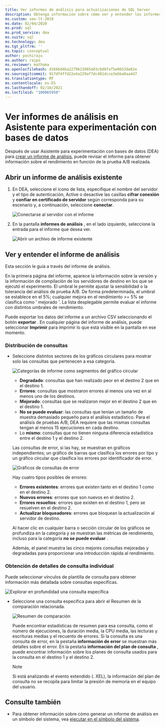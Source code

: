 ```yaml
---
title: Ver informes de análisis para actualizaciones de SQL Server
description: Obtenga información sobre cómo ver y entender los informes de análisis para obtener información sobre el rendimiento en Asistente para experimentación con bases de datos (DEA).
ms.custom: seo-lt-2019
ms.date: 02/04/2020
ms.prod: sql
ms.prod_service: dea
ms.suite: sql
ms.technology: dea
ms.tgt_pltfrm: ''
ms.topic: conceptual
author: pochiraju
ms.author: rajpo
ms.reviewer: mathoma
ms.openlocfilehash: d1666d4ba2279623065dd3c0d8faf5e0653de82e
ms.sourcegitcommit: 917df4ffd22e4a229af7dc481dcce3ebba0aa4d7
ms.translationtype: MT
ms.contentlocale: es-ES
ms.lasthandoff: 02/10/2021
ms.locfileid: "100065950"
---
```

# <a name="view-analysis-reports-in-database-experimentation-assistant"></a>Ver informes de análisis en Asistente para experimentación con bases de datos

Después de usar Asistente para experimentación con bases de datos (DEA) para [crear un informe de análisis](database-experimentation-assistant-create-report.md), puede revisar el informe para obtener información sobre el rendimiento en función de la prueba A/B realizada.

## <a name="open-an-existing-analysis-report"></a>Abrir un informe de análisis existente

1. En DEA, seleccione el icono de lista, especifique el nombre del servidor y el tipo de autenticación, Active o desactive las casillas **cifrar conexión** y **confiar en certificado de servidor** según corresponda para su escenario y, a continuación, seleccione **conectar**.

   ![Conectarse al servidor con el informe](./media/database-experimentation-assistant-view-report/dea-connect-to-server-with-report-files.png)

2. En la pantalla **informes de análisis** , en el lado izquierdo, seleccione la entrada para el informe que desea ver.

   ![Abrir un archivo de informe existente](./media/database-experimentation-assistant-view-report/dea-select-report-to-view.png)

## <a name="view-and-understand-the-analysis-report"></a>Ver y entender el informe de análisis

Esta sección le guía a través del informe de análisis.

En la primera página del informe, aparece la información sobre la versión y la información de compilación de los servidores de destino en los que se ejecutó el experimento. El umbral le permite ajustar la sensibilidad o la tolerancia del análisis de prueba A/B. De forma predeterminada, el umbral se establece en el 5%; cualquier mejora en el rendimiento >= 5% se clasifica como ' mejorado '.  La lista desplegable permite evaluar el informe con distintos umbrales de rendimiento.

Puede exportar los datos del informe a un archivo CSV seleccionando el botón **exportar** .  En cualquier página del informe de análisis, puede seleccionar **Imprimir** para imprimir lo que está visible en la pantalla en ese momento.

### <a name="query-distribution"></a>Distribución de consultas

- Seleccione distintos sectores de los gráficos circulares para mostrar solo las consultas que pertenecen a esa categoría.

   ![Categorías de informe como segmentos del gráfico circular](./media/database-experimentation-assistant-view-report/dea-view-report-pie-slices.png)

  - **Degradado**: consultas que han realizado peor en el destino 2 que en el destino 1.
  - **Errores**: consultas que mostraron errores al menos una vez en al menos uno de los destinos.
  - **Mejorado**: consultas que se realizaron mejor en el destino 2 que en el destino 1.
  - **No se puede evaluar**: las consultas que tenían un tamaño de muestra demasiado pequeño para el análisis estadístico. Para el análisis de pruebas A/B, DEA requiere que las mismas consultas tengan al menos 15 ejecuciones en cada destino.
  - Lo **mismo**: consultas que no tienen ninguna diferencia estadística entre el destino 1 y el destino 2.

  Las consultas de error, si las hay, se muestran en gráficos independientes; un gráfico de barras que clasifica los errores por tipo y un gráfico circular que clasifica los errores por identificador de error.

   ![Gráficos de consultas de error](./media/database-experimentation-assistant-view-report/dea-error-query-charts.png)

  Hay cuatro tipos posibles de errores:

  - **Errores existentes**: errores que existen tanto en el destino 1 como en el destino 2.
  - **Nuevos errores**: errores que son nuevos en el destino 2.
  - **Errores resueltos**: errores que existen en el destino 1, pero se resuelven en el destino 2.
  - **Actualizar bloqueadores**: errores que bloquean la actualización al servidor de destino.

  Al hacer clic en cualquier barra o sección circular de los gráficos se profundiza en la categoría y se muestran las métricas de rendimiento, incluso para la categoría **no se puede evaluar** .

  Además, el panel muestra las cinco mejores consultas mejoradas y degradadas para proporcionar una introducción rápida al rendimiento.

### <a name="individual-query-drill-down"></a>Obtención de detalles de consulta individual

Puede seleccionar vínculos de plantilla de consulta para obtener información más detallada sobre consultas específicas.

![Explorar en profundidad una consulta específica](./media/database-experimentation-assistant-view-report/dea-query-drill-down-report.png)

- Seleccione una consulta específica para abrir el Resumen de la comparación relacionada.

   ![Resumen de comparación](./media/database-experimentation-assistant-view-report/dea-view-report-comparison-summary.png)

   Puede encontrar estadísticas de resumen para esa consulta, como el número de ejecuciones, la duración media, la CPU media, las lecturas y escrituras medias y el recuento de errores.  Si la consulta es una consulta de error, en la pestaña **información de error** se muestran más detalles sobre el error.  En la pestaña **información del plan de consulta** , puede encontrar información sobre los planes de consulta usados para la consulta en el destino 1 y el destino 2.

   > [!NOTE]
   > Si está analizando el evento extendido (. XEL), la información del plan de consulta no se recopila para limitar la presión de memoria en el equipo del usuario.

## <a name="see-also"></a>Consulte también

- Para obtener información sobre cómo generar un informe de análisis en un símbolo del sistema, vea [ejecutar en el símbolo del sistema](database-experimentation-assistant-run-command-prompt.md).
